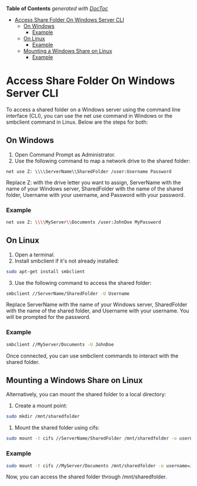 <!-- START doctoc generated TOC please keep comment here to allow auto update -->
<!-- DON'T EDIT THIS SECTION, INSTEAD RE-RUN doctoc TO UPDATE -->
**Table of Contents**  *generated with [DocToc](https://github.com/thlorenz/doctoc)*

- [Access Share Folder On Windows Server CLI](#access-share-folder-on-windows-server-cli)
  - [On Windows](#on-windows)
    - [Example](#example)
  - [On Linux](#on-linux)
    - [Example](#example-1)
  - [Mounting a Windows Share on Linux](#mounting-a-windows-share-on-linux)
    - [Example](#example-2)

<!-- END doctoc generated TOC please keep comment here to allow auto update -->

# Access Share Folder On Windows Server CLI

To access a shared folder on a Windows server using the command line interface (CLI), you can use the net use command in Windows or the smbclient command in Linux. Below are the steps for both:

## On Windows

1. Open Command Prompt as Administrator.
2. Use the following command to map a network drive to the shared folder:
```
net use Z: \\\\ServerName\\SharedFolder /user:Username Password
```
Replace Z: with the drive letter you want to assign, ServerName with the name of your Windows server, SharedFolder with the name of the shared folder, Username with your username, and Password with your password.

### Example
```sh
net use Z: \\\\MyServer\\Documents /user:JohnDoe MyPassword
```
## On Linux
1. Open a terminal.
2. Install smbclient if it's not already installed:
```bash
sudo apt-get install smbclient
```
3. Use the following command to access the shared folder:
```bash
smbclient //ServerName/SharedFolder -U Username
```
Replace ServerName with the name of your Windows server, SharedFolder with the name of the shared folder, and Username with your username. You will be prompted for the password.

### Example
```bash
smbclient //MyServer/Documents -U JohnDoe
```
Once connected, you can use smbclient commands to interact with the shared folder.
## Mounting a Windows Share on Linux

Alternatively, you can mount the shared folder to a local directory:

1. Create a mount point:
```bash
sudo mkdir /mnt/sharedfolder
```
1. Mount the shared folder using cifs:
```bash
sudo mount -t cifs //ServerName/SharedFolder /mnt/sharedfolder -o username=Username,password=Password
```
### Example
```bash
sudo mount -t cifs //MyServer/Documents /mnt/sharedfolder -o username=JohnDoe,password=MyPassword
```
Now, you can access the shared folder through /mnt/sharedfolder.